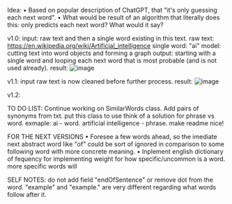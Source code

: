 Idea:
  • Based on popular description of ChatGPT, that "it's only guessing each next word". 
  • What would be result of an algorithm that literally does this: only predicts each next word? What would it say?

v1.0:
  input: raw text and then a single word existing in this text.
raw text: https://en.wikipedia.org/wiki/Artificial_intelligence
single word: "ai"
model: cutting text into word objects and forming a graph
  output: starting with a single word and looping each next word that is most probable (and is not used already).
  result:
    ![image](https://github.com/wishpath/Speech/assets/117854313/c463ac6b-d688-4498-ad00-224ffcc15a85)

v1.1:
  input raw text is now cleaned before further process.
  result:
    ![image](https://github.com/wishpath/Speech/assets/117854313/b771a783-e329-4be3-8e5b-05d3aa2ca3aa)

v1.2:
  
TO DO LIST:
  Continue working on SimilarWords class. Add pairs of synonyms from txt. put this class to use
  think of a solution for phrase vs word. exmaple: ai - word. artificial intelligence - phrase.
  make readme nice!

FOR THE NEXT VERSIONS
  • Foresee a few words ahead, so the imediate next abstract word like "of" could be sort of ignored in comparison to some following word with more concrete meaning.
  • Inplement english dictionary of fequency for implementing weight for how specific/uncommon is a word. more specific words will 

SELF NOTES:
  do not add field "endOfSentence" or remove dot from the word. "example" and "example." are very different regarding what words follow after it.
